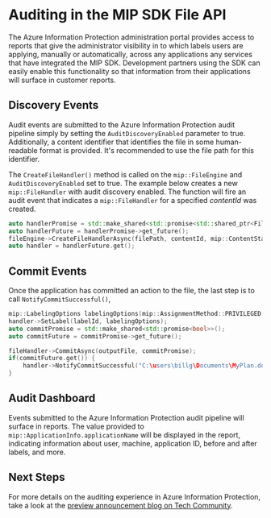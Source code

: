 # Auditing in the MIP SDK File API

The Azure Information Protection administration portal provides access to reports that give the administrator visibility in to which labels users are applying, manually or automatically, across any applications any services that have integrated the MIP SDK. Development partners using the SDK can easily enable this functionality so that information from their applications will surface in customer reports.

## Discovery Events

Audit events are submitted to the Azure Information Protection audit pipeline simply by setting the `AuditDiscoveryEnabled` parameter to true. Additionally, a content identifier that identifies the file in some human-readable format is provided. It's recommended to use the file path for this identifier.

The `CreateFileHandler()` method is called on the `mip::FileEngine` and `AuditDiscoveryEnabled` set to true. The example below creates a new `mip::FileHandler` with audit discovery enabled. The function will fire an audit event that indicates a `mip::FileHandler` for a specified *contentId* was created.

```cpp
auto handlerPromise = std::make_shared<std::promise<std::shared_ptr<FileHandler>>>();
auto handlerFuture = handlerPromise->get_future();
fileEngine->CreateFileHandlerAsync(filePath, contentId, mip::ContentState::REST, true /*AuditDiscoveryEnabled*/, make_shared<FileHandlerObserver>(), createFileHandlerPromise);
auto handler = handlerFuture.get();
```

## Commit Events

Once the application has committed an action to the file, the last step is to call `NotifyCommitSuccessful()`, 

```cpp
mip::LabelingOptions labelingOptions(mip::AssignmentMethod::PRIVILEGED, mip::ActionSource::MANUAL);
handler->SetLabel(labelId, labelingOptions);
auto commitPromise = std::make_shared<std::promise<bool>>();
auto commitFuture = commitPromise->get_future();

fileHandler->CommitAsync(outputFile, commitPromise);
if(commitFuture.get()) {
    handler->NotifyCommitSuccessful("C:\users\billg\Documents\MyPlan.docx");
}
```

## Audit Dashboard

Events submitted to the Azure Information Protection audit pipeline will surface in reports. The value provided to `mip::ApplicationInfo.applicationName` will be displayed in the report, indicating information about user, machine, application ID, before and after labels, and more.

## Next Steps

For more details on the auditing experience in Azure Information Protection, take a look at the [preview announcement blog on Tech Community](https://techcommunity.microsoft.com/t5/Azure-Information-Protection/Data-discovery-reporting-and-analytics-for-all-your-data-with/ba-p/253854).

